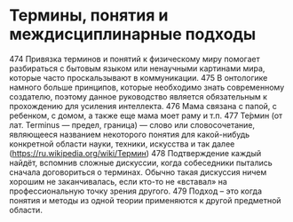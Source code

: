 # Термины, понятия и междисциплинарные подходы

474 Привязка терминов и понятий к физическому миру помогает разбираться с бытовым языком или ненаучными картинами мира, которые часто проскальзывают в коммуникации.
475 В онтологике намного больше принципов, которые необходимо знать современному создателю, поэтому данное руководство является обязательным к прохождению для усиления интеллекта.
476 Мама связана с папой, с ребенком, с домом, а также еще мама моет раму и т.п.
477 Те́рмин (от лат. Terminus — предел, граница) — слово или словосочетание, являющееся названием некоторого понятия для какой-нибудь конкретной области науки, техники, искусства и так далее (https://ru.wikipedia.org/wiki/Термин)
478 Подтверждение каждый найдёт, вспомнив сложные дискуссии, когда собеседники пытались сначала договориться о терминах. Обычно такая дискуссия ничем хорошим не заканчивалась, если кто-то не «вставал» на профессиональную точку зрения другого.
479 Подход – это когда понятия и методы из одной теории применяются к другой предметной области.
